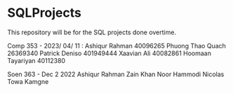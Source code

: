 # SQLProjects
This repository will be for the SQL projects done overtime.

Comp 353 - 2023/ 04/ 11 :
Ashiqur Rahman 40096265
Phuong Thao Quach 26369340
Patrick Deniso 401949444
Xaavian Ali 40082861
Hoomaan Tayariyan 40112380



Soen 363 - Dec 2 2022
Ashiqur Rahman
Zain Khan
Noor Hammodi
Nicolas Towa Kamgne
